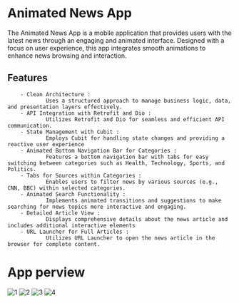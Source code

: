 # Animated News App

The Animated News App is a mobile application that provides users with the latest news through an engaging and animated interface. Designed with a focus on user experience, this app integrates smooth animations to enhance news browsing and interaction.

## Features

        - Clean Architecture :
                Uses a structured approach to manage business logic, data, and presentation layers effectively.
        - API Integration with Retrofit and Dio :
                Utilizes Retrofit and Dio for seamless and efficient API communication.
        - State Management with Cubit :
                Employs Cubit for handling state changes and providing a reactive user experience
        - Animated Bottom Navigation Bar for Categories :
                Features a bottom navigation bar with tabs for easy switching between categories such as Health, Technology, Sports, and Politics.
        - Tabs for Sources within Categories :
                Enables users to filter news by various sources (e.g., CNN, BBC) within selected categories.
        - Animated Search Functionality :
                Implements animated transitions and suggestions to make searching for news topics more interactive and engaging.
        - Detailed Article View :
                Displays comprehensive details about the news article and includes additional interactive elements
        - URL Launcher for Full Articles :
                Utilizes URL Launcher to open the news article in the browser for complete content.
# App perview 
![1](https://github.com/user-attachments/assets/a8440d0d-be1d-42e2-b32e-43fbf23e42af)
![2](https://github.com/user-attachments/assets/fc7fdb29-7e22-4ddb-80a4-c362d15a6fd1)
![3](https://github.com/user-attachments/assets/f0b46b72-85c2-4450-b04e-38d07230cc09)
![4](https://github.com/user-attachments/assets/4989141b-8ea0-4517-aae4-af7f13be0ad4)


        
        
        
